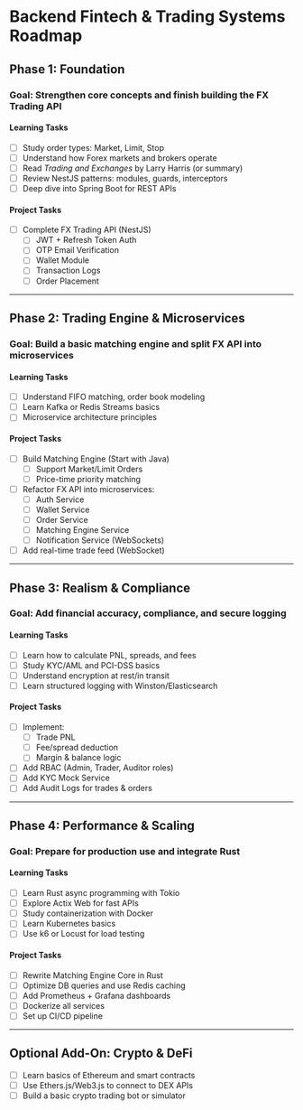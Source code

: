   
# Backend Fintech & Trading Systems Roadmap

## Phase 1: Foundation
### Goal: Strengthen core concepts and finish building the FX Trading API

#### Learning Tasks
- [ ] Study order types: Market, Limit, Stop
- [ ] Understand how Forex markets and brokers operate
- [ ] Read *Trading and Exchanges* by Larry Harris (or summary)
- [ ] Review NestJS patterns: modules, guards, interceptors
- [ ] Deep dive into Spring Boot for REST APIs

#### Project Tasks
- [ ] Complete FX Trading API (NestJS)
  - [ ] JWT + Refresh Token Auth
  - [ ] OTP Email Verification
  - [ ] Wallet Module
  - [ ] Transaction Logs
  - [ ] Order Placement

---

## Phase 2: Trading Engine & Microservices
### Goal: Build a basic matching engine and split FX API into microservices

#### Learning Tasks
- [ ] Understand FIFO matching, order book modeling
- [ ] Learn Kafka or Redis Streams basics
- [ ] Microservice architecture principles

#### Project Tasks
- [ ] Build Matching Engine (Start with Java)
  - [ ] Support Market/Limit Orders
  - [ ] Price-time priority matching
- [ ] Refactor FX API into microservices:
  - [ ] Auth Service
  - [ ] Wallet Service
  - [ ] Order Service
  - [ ] Matching Engine Service
  - [ ] Notification Service (WebSockets)
- [ ] Add real-time trade feed (WebSocket)

---

## Phase 3: Realism & Compliance
### Goal: Add financial accuracy, compliance, and secure logging

#### Learning Tasks
- [ ] Learn how to calculate PNL, spreads, and fees
- [ ] Study KYC/AML and PCI-DSS basics
- [ ] Understand encryption at rest/in transit
- [ ] Learn structured logging with Winston/Elasticsearch

#### Project Tasks
- [ ] Implement:
  - [ ] Trade PNL
  - [ ] Fee/spread deduction
  - [ ] Margin & balance logic
- [ ] Add RBAC (Admin, Trader, Auditor roles)
- [ ] Add KYC Mock Service
- [ ] Add Audit Logs for trades & orders

---

## Phase 4: Performance & Scaling
### Goal: Prepare for production use and integrate Rust

#### Learning Tasks
- [ ] Learn Rust async programming with Tokio
- [ ] Explore Actix Web for fast APIs
- [ ] Study containerization with Docker
- [ ] Learn Kubernetes basics
- [ ] Use k6 or Locust for load testing

#### Project Tasks
- [ ] Rewrite Matching Engine Core in Rust
- [ ] Optimize DB queries and use Redis caching
- [ ] Add Prometheus + Grafana dashboards
- [ ] Dockerize all services
- [ ] Set up CI/CD pipeline

---

## Optional Add-On: Crypto & DeFi
- [ ] Learn basics of Ethereum and smart contracts
- [ ] Use Ethers.js/Web3.js to connect to DEX APIs
- [ ] Build a basic crypto trading bot or simulator